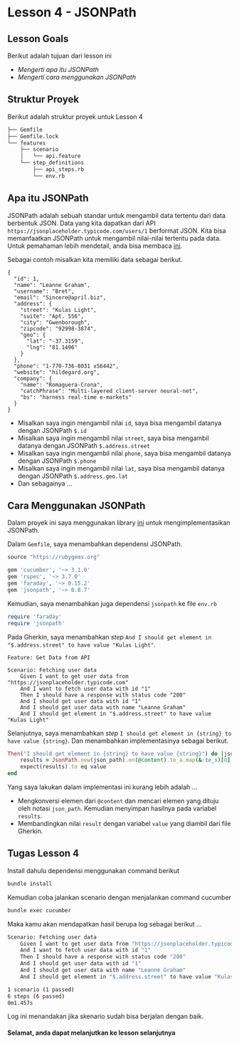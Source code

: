 # Lesson 4 - JSONPath

## Lesson Goals

Berikut adalah tujuan dari lesson ini
- _Mengerti apa itu JSONPath_
- _Mengerti cara menggunakan JSONPath_

## Struktur Proyek
Berikut adalah struktur proyek untuk Lesson 4
```sh
├── Gemfile
├── Gemfile.lock
└── features
    ├── scenario
    │   └── api.feature
    └── step_definitions
        ├── api_steps.rb
        └── env.rb
```

## Apa itu JSONPath
JSONPath adalah sebuah standar untuk mengambil data tertentu dari data berbentuk JSON. Data yang kita dapatkan dari API `  https://jsonplaceholder.typicode.com/users/1` berformat JSON. Kita bisa memanfaatkan JSONPath untuk mengambil nilai-nilai tertentu pada data. Untuk pemahaman lebih mendetail, anda bisa membaca [ini](http://goessner.net/articles/JsonPath/).

Sebagai contoh misalkan kita memiliki data sebagai berikut.
```
{
  "id": 1,
  "name": "Leanne Graham",
  "username": "Bret",
  "email": "Sincere@april.biz",
  "address": {
    "street": "Kulas Light",
    "suite": "Apt. 556",
    "city": "Gwenborough",
    "zipcode": "92998-3874",
    "geo": {
      "lat": "-37.3159",
      "lng": "81.1496"
    }
  },
  "phone": "1-770-736-8031 x56442",
  "website": "hildegard.org",
  "company": {
    "name": "Romaguera-Crona",
    "catchPhrase": "Multi-layered client-server neural-net",
    "bs": "harness real-time e-markets"
  }
}
```
- Misalkan saya ingin mengambil nilai `id`, saya bisa mengambil datanya dengan JSONPath `$.id`
- Misalkan saya ingin mengambil nilai `street`, saya bisa mengambil datanya dengan JSONPath `$.address.street`
- Misalkan saya ingin mengambil nilai `phone`, saya bisa mengambil datanya dengan JSONPath `$.phone`
- Misalkan saya ingin mengambil nilai `lat`, saya bisa mengambil datanya dengan JSONPath `$.address.geo.lat`
- Dan sebagainya ...

## Cara Menggunakan JSONPath
Dalam proyek ini saya menggunakan library [ini](https://github.com/joshbuddy/jsonpath) untuk mengimplementasikan JSONPath.

Dalam `Gemfile`, saya menambahkan dependensi JSONPath.
```rb
source "https://rubygems.org"

gem 'cucumber', '~> 3.1.0'
gem 'rspec', '~> 3.7.0'
gem 'faraday', '~> 0.15.2'
gem 'jsonpath', '~> 0.8.7'
```

Kemudian, saya menambahkan juga dependensi `jsonpath` ke file `env.rb`
```rb
require 'faraday'
require 'jsonpath'
```

Pada Gherkin, saya menambahkan _step_ `And I should get element in "$.address.street" to have value "Kulas Light"`.
```feature
Feature: Get Data from API

Scenario: Fetching user data
    Given I want to get user data from "https://jsonplaceholder.typicode.com"
    And I want to fetch user data with id "1"
    Then I should have a response with status code "200"
    And I should get user data with id "1"
    And I should get user data with name "Leanne Graham"
    And I should get element in "$.address.street" to have value "Kulas Light"
```

Selanjutnya, saya menambahkan _step_ `I should get element in {string} to have value {string}`. Dan menambahkan implementasinya sebagai berikut.
```rb
Then("I should get element in {string} to have value {string}") do |json_path, value|
    results = JsonPath.new(json_path).on(@content).to_a.map(&:to_s)[0]
    expect(results).to eq value
end
```
Yang saya lakukan dalam implementasi ini kurang lebih adalah ...
- Mengkonversi elemen dari `@content` dan mencari elemen yang dituju oleh notasi `json_path`. Kemudian menyimpan hasilnya pada variabel `results`.
- Membandingkan nilai `result` dengan variabel `value` yang diambil dari file Gherkin.

## Tugas Lesson 4
Install dahulu dependensi menggunakan command berikut
```bash
bundle install
```

Kemudian coba jalankan scenario dengan menjalankan command cucumber
```bash
bundle exec cucumber
```

Maka kamu akan mendapatkan hasil berupa log sebagai berikut ...
```sh
Scenario: Fetching user data                                                 # features/scenario/api.feature:3
    Given I want to get user data from "https://jsonplaceholder.typicode.com"  # features/step_definitions/api_steps.rb:1
    And I want to fetch user data with id "1"                                  # features/step_definitions/api_steps.rb:5
    Then I should have a response with status code "200"                       # features/step_definitions/api_steps.rb:10
    And I should get user data with id "1"                                     # features/step_definitions/api_steps.rb:14
    And I should get user data with name "Leanne Graham"                       # features/step_definitions/api_steps.rb:18
    And I should get element in "$.address.street" to have value "Kulas Light" # features/step_definitions/api_steps.rb:22

1 scenario (1 passed)
6 steps (6 passed)
0m1.457s
```
Log ini menandakan jika skenario sudah bisa berjalan dengan baik. 



#### Selamat, anda dapat melanjutkan ke lesson selanjutnya